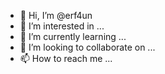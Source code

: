 - 👋 Hi, I’m @erf4un
- 👀 I’m interested in ...
- 🌱 I’m currently learning ...
- 💞️ I’m looking to collaborate on ...
- 📫 How to reach me ...

<!---
erf4un/erf4un is a ✨ special ✨ repository because its `README.md` (this file) appears on your GitHub profile.
You can click the Preview link to take a look at your changes.
--->
